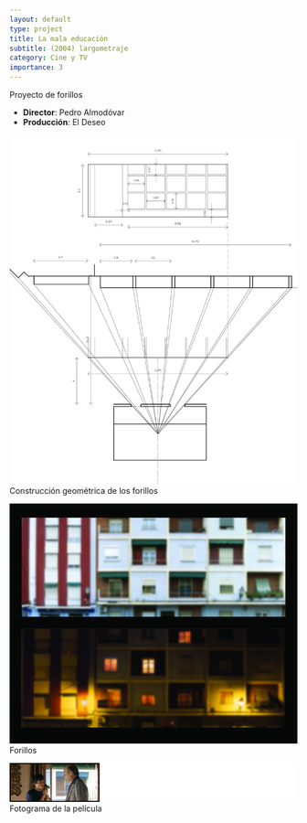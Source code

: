 ```yaml
---
layout: default
type: project
title: La mala educación  
subtitle: (2004) largometraje
category: Cine y TV
importance: 3
---
```

Proyecto de forillos

- **Director**: Pedro Almodóvar
- **Producción**: El Deseo

![](01.jpg)
Construcción geométrica de los forillos

![](02.jpg)
Forillos

![](03.jpg)
Fotograma de la película
